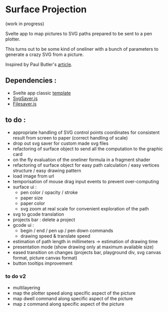 # Surface Projection
(work in progress)


Svelte app to map pictures to SVG paths prepared to be sent to a pen plotter.

This turns out to be some kind of oneliner with a bunch of parameters to generate a crazy SVG from a picture.

Inspired by Paul Butler's [article](https://nb.paulbutler.org/surface-projection/).


## Dependencies :
*  Svelte app classic [template](https://github.com/sveltejs/template)
*  [SvgSaver.js](https://github.com/Hypercubed/svgsaver)
*  [Filesaver.js](https://github.com/eligrey/FileSaver.js)



## to do :
*  appropriate handling of SVG control points coordinates for consistent result from screen to paper (correct handling of scale)
*  drop out svg saver for custom made svg files
*  refactoring of surface object to send all the computation to the graphic card
*  on the fly evaluation of the oneliner formula in a fragment shader
*  refactoring of surface object for easy path calculation / easy vertices structure / easy drawing pattern
*  load image from url
*  temporisation of mouse drag input events to prevent over-computing
*  surface ui :
    *    pen color / opacity / stroke
    *    paper size
    *    paper color
    *    svg zoom at real scale for convenient exploration of the path
*  svg to gcode translation
*  projects bar : delete a project
*  gcode ui :
    *    begin / end / pen up / pen down commands
    *    drawing speed & translate speed
*  estimation of path length in millimeters -> estimation of drawing time
*  presentation mode (show drawing only at maximum available size)
*  eased transition on changes (projects bar, playground div, svg canvas format, picture canvas format)
*  button tooltips improvement

### to do v2
* multilayering
* map the plotter speed along specific aspect of the picture
* map dwell command along specific aspect of the picture
* map z command along specific aspect of the picture
